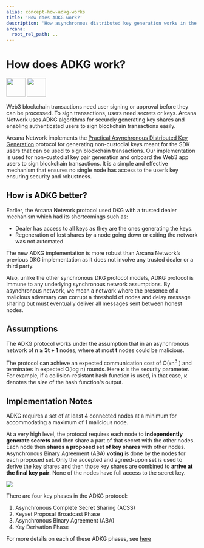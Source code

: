 ```yaml
---
alias: concept-how-adkg-works
title: 'How does ADKG work?'
description: 'How asynchronous distributed key generation works in the Arcana Network.'
arcana:
  root_rel_path: ..
---
```


# How does ADKG work?

<img src="/img/icons/i_dkg_light.png#only-light" width="50"/>
<img src="/img/icons/i_dkg_dark.png#only-dark" width="50"/>

Web3 blockchain transactions need user signing or approval before they can be processed. To sign transactions, users need secrets or keys. Arcana Network uses ADKG algorithms for securely generating key shares and enabling authenticated users to sign blockchain transactions easily.

Arcana Network implements the [Practical Asynchronous Distributed Key Generation](https://eprint.iacr.org/2021/1591.pdf) protocol for generating non-custodial keys meant for the SDK users that can be used to sign blockchain transactions. Our implementation is used for non-custodial key pair generation and onboard the Web3 app users to sign blockchain transactions. It is a simple and effective mechanism that ensures no single node has access to the user’s key ensuring security and robustness.

## How is ADKG better?

Earlier, the Arcana Network protocol used DKG with a trusted dealer mechanism which had its shortcomings such as:

- Dealer has access to all keys as they are the ones generating the keys.
- Regeneration of lost shares by a node going down or exiting the network was not automated

The new ADKG implementation is more robust than Arcana Network’s previous DKG implementation as it does not involve any trusted dealer or a third party.

Also, unlike the other synchronous DKG protocol models, ADKG protocol is immune to any underlying synchronous network assumptions. By asynchronous network, we mean a network where the presence of a malicious adversary can corrupt a threshold of nodes and delay message sharing but must eventually deliver all messages sent between honest nodes.

## Assumptions

The ADKG protocol works under the assumption that in an asynchronous network of **n ≥ 3t + 1** nodes, where at most **t** nodes could be malicious.

The protocol can achieve an expected communication cost of O(κn$^3$ ) and terminates in expected O(log n) rounds. Here **κ** is the security parameter. For example, if a collision-resistant hash function is used, in that case, **κ** denotes the size of the hash function's output.

## Implementation Notes

ADKG requires a set of at least 4 connected nodes at a minimum for accommodating a maximum of 1 malicious node.

At a very high level, the protocol requires each node to **independently generate secrets** and then share a part of that secret with the other nodes. Each node then **shares a proposed set of key shares** with other nodes. Asynchronous Binary Agreement (ABA) **voting** is done by the nodes for each proposed set. Only the accepted and agreed-upon set is used to derive the key shares and then those key shares are combined to **arrive at the final key pair**. None of the nodes have full access to the secret key.

<img src="/img/diagrams/d_concept_how_adkg_works.png"/>

There are four key phases in the ADKG protocol:

1. Asynchronous Complete Secret Sharing (ACSS)
2. Keyset Proposal Broadcast Phase
3. Asynchronous Binary Agreement (ABA)
4. Key Derivation Phase

For more details on each of these ADKG phases, see [here](https://www.notion.so/arcananetwork/ADKG-Implementation-Note-c3ea5a7dd16a451e927dbc0c38707ec2?pvs=4)